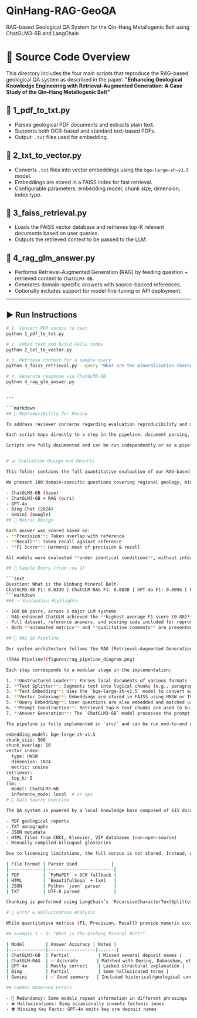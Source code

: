 # QinHang-RAG-GeoQA
RAG-based Geological QA System for the Qin-Hang Metallogenic Belt using ChatGLM3-6B and LangChain

# 🔧 Source Code Overview

This directory includes the four main scripts that reproduce the RAG-based geological QA system as described in the paper:
**"Enhancing Geological Knowledge Engineering with Retrieval-Augmented Generation: A Case Study of the Qin–Hang Metallogenic Belt"**

## 🧾 1_pdf_to_txt.py
- Parses geological PDF documents and extracts plain text.
- Supports both OCR-based and standard text-based PDFs.
- Output: `.txt` files used for embedding.

## 🧾 2_txt_to_vector.py
- Converts `.txt` files into vector embeddings using the `bge-large-zh-v1.5` model.
- Embeddings are stored in a FAISS index for fast retrieval.
- Configurable parameters: embedding model, chunk size, dimension, index type.

## 🧾 3_faiss_retrieval.py
- Loads the FAISS vector database and retrieves top-K relevant documents based on user queries.
- Outputs the retrieved context to be passed to the LLM.

## 🧾 4_rag_glm_answer.py
- Performs Retrieval-Augmented Generation (RAG) by feeding question + retrieved context to `ChatGLM3-6B`.
- Generates domain-specific answers with source-backed references.
- Optionally includes support for model fine-tuning or API deployment.

---

## ▶️ Run Instructions

```bash
# 1. Convert PDF corpus to text
python 1_pdf_to_txt.py

# 2. Embed text and build FAISS index
python 2_txt_to_vector.py

# 3. Retrieve context for a sample query
python 3_faiss_retrieval.py --query "What are the mineralization characteristics of the Qin-Hang Belt?"

# 4. Generate response via ChatGLM3-6B
python 4_rag_glm_answer.py


---

```markdown
## 🔄 Reproducibility for Review

To address reviewer concerns regarding evaluation reproducibility and methodological clarity, we provide four core scripts replicating the RAG QA workflow as described in Section 3 of the manuscript.

Each script maps directly to a step in the pipeline: document parsing, semantic embedding, vector-based retrieval, and RAG-based answer generation.

Scripts are fully documented and can be run independently or as a pipeline.


# 📊 Evaluation Design and Results

This folder contains the full quantitative evaluation of our RAG-based geological QA system, as described in Section 4 of the paper.

We present 100 domain-specific questions covering regional geology, mineralization processes, tectonic features, and ore types in the Qin-Hang Metallogenic Belt. Five different models were tested on the same question set:

- ChatGLM3-6B (base)
- ChatGLM3-6B + RAG (ours)
- GPT-4o
- Bing Chat (2024)
- Gemini (Google)
## 🧪 Metric Design

Each answer was scored based on:
- **Precision**: Token overlap with reference
- **Recall**: Token recall against reference
- **F1 Score**: Harmonic mean of precision & recall

All models were evaluated **under identical conditions**, without internet access unless explicitly noted.

## 📌 Sample Entry (from row 1)

```text
Question: What is the Qinhang Mineral Belt?
ChatGLM3-6B F1: 0.8339 | ChatGLM-RAG F1: 0.8838 | GPT-4o F1: 0.8094 | Bing F1: 0.8193 | Gemini F1: 0.8917
```markdown
### ✅ Evaluation Highlights

- 100 QA pairs, across 5 major LLM systems
- RAG-enhanced ChatGLM achieved the **highest average F1 score (0.88)**
- Full dataset, reference answers, and scoring code included for reproducibility
- Both **automated metrics** and **qualitative comments** are presented

## 🔄 RAG QA Pipeline

Our system architecture follows the RAG (Retrieval-Augmented Generation) paradigm, illustrated in the diagram below (Figure 1).

![RAG Pipeline](figures/rag_pipeline_diagram.png)

Each step corresponds to a modular stage in the implementation:

1. **Unstructured Loader**: Parses local documents of various formats (PDF, HTML, JSON, etc.) into text using OCR-enabled extractors.
2. **Text Splitter**: Segments text into logical chunks (e.g., paragraph/sentence-level) using LangChain’s `RecursiveCharacterTextSplitter`.
3. **Text Embedding**: Uses the `bge-large-zh-v1.5` model to convert each chunk into semantic vectors.
4. **Vector Indexing**: Embeddings are stored in FAISS using HNSW or IVF index, depending on data volume.
5. **Query Embedding**: User questions are also embedded and matched using vector similarity.
6. **Prompt Construction**: Retrieved top-K text chunks are used to build context-aware prompts for generation.
7. **Answer Generation**: The `ChatGLM3-6B` model processes the prompt to produce answers.

The pipeline is fully implemented in `src/` and can be run end-to-end with the provided scripts.

embedding_model: bge-large-zh-v1.5
chunk_size: 500
chunk_overlap: 50
vector_index:
  type: HNSW
  dimension: 1024
  metric: cosine
retriever:
  top_k: 5
llm:
  model: ChatGLM3-6B
  inference_mode: local  # or api
# 📁 Data Source Overview

The QA system is powered by a local knowledge base composed of 615 documents, including:

- PDF geological reports
- TXT monographs
- JSON metadata
- HTML files from CNKI, Elsevier, VIP databases (non-open-source)
- Manually compiled bilingual glossaries

Due to licensing limitations, the full corpus is not shared. Instead, we provide the structure and 5 sample documents for demonstration.

| File Format | Parser Used             |
|-------------|--------------------------|
| PDF         | `PyMuPDF` + OCR fallback |
| HTML        | `BeautifulSoup` + lxml   |
| JSON        | Python `json` parser     |
| TXT         | UTF-8 parsed             |

Chunking is performed using LangChain’s `RecursiveCharacterTextSplitter`.

# 🧠 Error & Hallucination Analysis

While quantitative metrics (F1, Precision, Recall) provide numeric scores, we also conducted manual inspection on divergent cases.

## Example 1 — Q: "What is the Qinhang Mineral Belt?"

| Model        | Answer Accuracy | Notes |
|--------------|------------------|-------|
| ChatGLM3-6B  | Partial           | Missed several deposit names |
| ChatGLM-RAG  | ✅ Accurate       | Matched with Dexing, Dabaoshan, etc. |
| GPT-4o       | Mostly correct    | Lacked structural explanation |
| Bing         | Partial           | Some hallucinated terms |
| Gemini       | ✅ Good summary   | Included historical/geological context |

## Common Observed Errors

- 🔁 Redundancy: Some models repeat information in different phrasings
- ❌ Hallucinations: Bing occasionally invents tectonic zones
- ⛔ Missing Key Facts: GPT-4o omits key ore deposit names

